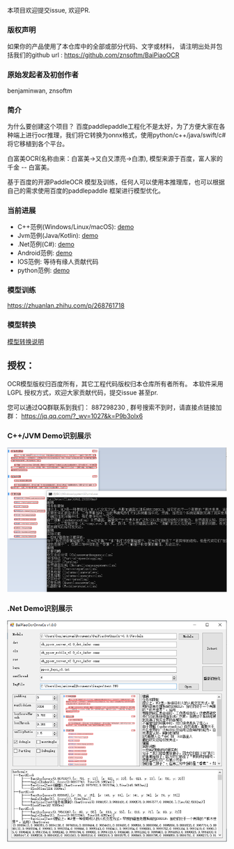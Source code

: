 本项目欢迎提交issue, 欢迎PR.

### 版权声明

如果你的产品使用了本仓库中的全部或部分代码、文字或材料， 请注明出处并包括我们的github url : https://github.com/znsoftm/BaiPiaoOCR 

### 原始发起者及初创作者

benjaminwan, znsoftm



### 简介   
为什么要创建这个项目？ 百度paddlepaddle工程化不是太好，为了方便大家在各种端上进行ocr推理，我们将它转换为onnx格式，使用python/c++/java/swift/c# 将它移植到各个平台。

白富美OCR(名称由来：白富美→又白又漂亮→白漂), 模型来源于百度，富人家的千金 -- 白富美。
 
基于百度的开源PaddleOCR 模型及训练，任何人可以使用本推理库，也可以根据自己的需求使用百度的paddlepaddle 框架进行模型优化。 

### 当前进展
* C++范例(Windows/Linux/macOS): [demo](https://github.com/znsoftm/BaiPiaoOCR/tree/main/cpp)
* Jvm范例(Java/Kotlin): [demo](https://github.com/znsoftm/BaiPiaoOCR/tree/main/jvm)
* .Net范例(C#): [demo](https://github.com/znsoftm/BaiPiaoOCR/tree/main/dotnet)
* Android范例: [demo](https://github.com/znsoftm/BaiPiaoOCR/tree/main/android)
* IOS范例: 等待有缘人贡献代码
* python范例: [demo](https://github.com/znsoftm/BaiPiaoOCR/tree/main/python)

### 模型训练
https://zhuanlan.zhihu.com/p/268761718

### 模型转换
[模型转换说明](https://github.com/znsoftm/BaiPiaoOCR/tree/main/models)

## 授权：
OCR模型版权归百度所有，其它工程代码版权归本仓库所有者所有。 本软件采用LGPL 授权方式，欢迎大家贡献代码，提交issue 甚至pr.

您可以通过QQ群联系到我们： 887298230 , 群号搜索不到时，请直接点链接加群： https://jq.qq.com/?_wv=1027&k=P9b3olx6

### C++/JVM Demo识别展示
![avatar](test_imgs/test_cpp.png)

### .Net Demo识别展示
![avatar](test_imgs/test_cs.png)

